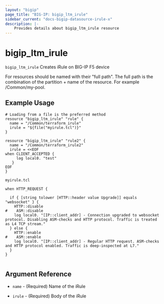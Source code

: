 ```yaml
---
layout: "bigip"
page_title: "BIG-IP: bigip_ltm_irule"
sidebar_current: "docs-bigip-datasource-irule-x"
description: |-
    Provides details about bigip_ltm_irule resource
---
```


# bigip\_ltm\_irule

`bigip_ltm_irule` Creates iRule on BIG-IP F5 device

For resources should be named with their "full path". The full path is the combination of the partition + name of the resource. For example /Common/my-pool.


## Example Usage


```hcl
# Loading from a file is the preferred method
resource "bigip_ltm_irule" "rule" {
  name = "/Common/terraform_irule"
  irule = "${file("myirule.tcl")}"
}

resource "bigip_ltm_irule" "rule2" {
  name = "/Common/terraform_irule2"
  irule = <<EOF
when CLIENT_ACCEPTED {
     log local0. "test"
   }
EOF
}

myirule.tcl

when HTTP_REQUEST {

  if { [string tolower [HTTP::header value Upgrade]] equals "websocket" } {
    HTTP::disable
#    ASM::disable
    log local0. "[IP::client_addr] - Connection upgraded to websocket protocol. Disabling ASM-checks and HTTP protocol. Traffic is treated as L4 TCP stream."
  } else {
    HTTP::enable
#    ASM::enable
    log local0. "[IP::client_addr] - Regular HTTP request. ASM-checks and HTTP protocol enabled. Traffic is deep-inspected at L7."
  }
}
 

```      

## Argument Reference


* `name` - (Required) Name of the iRule

* `irule` - (Required) Body of the iRule
